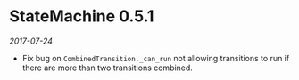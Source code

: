 # StateMachine 0.5.1

*2017-07-24*


- Fix bug on ``CombinedTransition._can_run`` not allowing transitions to run if there are more than
  two transitions combined.
